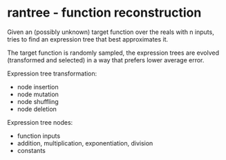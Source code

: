 # rantree - function reconstruction

Given an (possibly unknown) target function over the reals with n inputs, tries to find an expression tree that best approximates it.

The target function is randomly sampled, the expression trees are evolved (transformed and selected) in a way that prefers lower average error.

Expression tree transformation:

- node insertion
- node mutation
- node shuffling
- node deletion

Expression tree nodes:

- function inputs
- addition, multiplication, exponentiation, division
- constants
